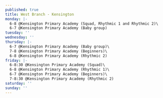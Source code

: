 ```yaml
---
published: true
title: West Branch - Kensington
monday: |-
  6-8 @Kensington Primary Academy (Squad, Rhythmic 1 and Rhythmic 2)\
  6-7 @Kensington Primary Academy (Baby group)
tuesday: ''
wednesday: ''
thursday: |-
  6-7 @Kensington Primary Academy (Baby group)\
  7-8 @Kensington Primary Academy (Beginners)\
  6-8 @Kensington Primary Academy (Rhythmic 2)
friday: |-
  6-8:30 @Kensington Primary Academy (Squad)\
  6-8 @Kensington Primary Academy (Rhythmic 1)\
  6-7 @Kensington Primary Academy (Beginners)\
  7-8:30 @Kensington Primary Academy (Rhythmic 2)
saturday: ''
sunday: ''
---
```


